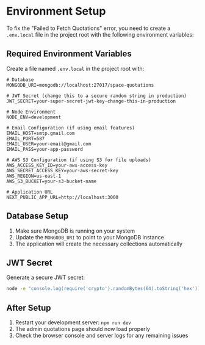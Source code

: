# Environment Setup

To fix the "Failed to Fetch Quotations" error, you need to create a `.env.local` file in the project root with the following environment variables:

## Required Environment Variables

Create a file named `.env.local` in the project root with:

```env
# Database
MONGODB_URI=mongodb://localhost:27017/space-quotations

# JWT Secret (change this to a secure random string in production)
JWT_SECRET=your-super-secret-jwt-key-change-this-in-production

# Node Environment
NODE_ENV=development

# Email Configuration (if using email features)
EMAIL_HOST=smtp.gmail.com
EMAIL_PORT=587
EMAIL_USER=your-email@gmail.com
EMAIL_PASS=your-app-password

# AWS S3 Configuration (if using S3 for file uploads)
AWS_ACCESS_KEY_ID=your-aws-access-key
AWS_SECRET_ACCESS_KEY=your-aws-secret-key
AWS_REGION=us-east-1
AWS_S3_BUCKET=your-s3-bucket-name

# Application URL
NEXT_PUBLIC_APP_URL=http://localhost:3000
```

## Database Setup

1. Make sure MongoDB is running on your system
2. Update the `MONGODB_URI` to point to your MongoDB instance
3. The application will create the necessary collections automatically

## JWT Secret

Generate a secure JWT secret:
```bash
node -e "console.log(require('crypto').randomBytes(64).toString('hex'))"
```

## After Setup

1. Restart your development server: `npm run dev`
2. The admin quotations page should now load properly
3. Check the browser console and server logs for any remaining issues
